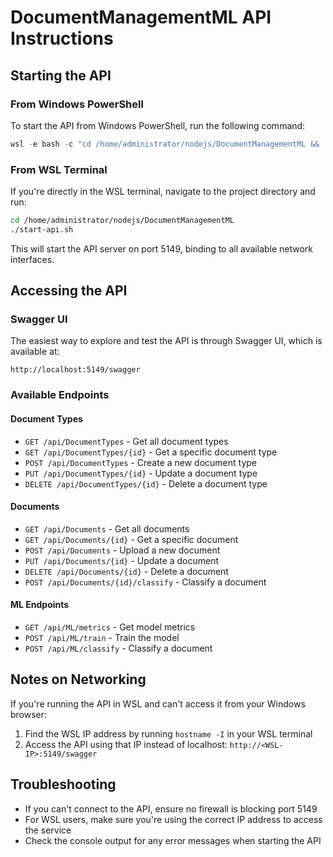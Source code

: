 # DocumentManagementML API Instructions

## Starting the API

### From Windows PowerShell
To start the API from Windows PowerShell, run the following command:
```powershell
wsl -e bash -c "cd /home/administrator/nodejs/DocumentManagementML && ./start-api.sh"
```

### From WSL Terminal
If you're directly in the WSL terminal, navigate to the project directory and run:
```bash
cd /home/administrator/nodejs/DocumentManagementML
./start-api.sh
```

This will start the API server on port 5149, binding to all available network interfaces.

## Accessing the API

### Swagger UI
The easiest way to explore and test the API is through Swagger UI, which is available at:
```
http://localhost:5149/swagger
```

### Available Endpoints

#### Document Types
- `GET /api/DocumentTypes` - Get all document types
- `GET /api/DocumentTypes/{id}` - Get a specific document type
- `POST /api/DocumentTypes` - Create a new document type
- `PUT /api/DocumentTypes/{id}` - Update a document type
- `DELETE /api/DocumentTypes/{id}` - Delete a document type

#### Documents
- `GET /api/Documents` - Get all documents
- `GET /api/Documents/{id}` - Get a specific document
- `POST /api/Documents` - Upload a new document
- `PUT /api/Documents/{id}` - Update a document
- `DELETE /api/Documents/{id}` - Delete a document
- `POST /api/Documents/{id}/classify` - Classify a document

#### ML Endpoints
- `GET /api/ML/metrics` - Get model metrics
- `POST /api/ML/train` - Train the model
- `POST /api/ML/classify` - Classify a document

## Notes on Networking
If you're running the API in WSL and can't access it from your Windows browser:
1. Find the WSL IP address by running `hostname -I` in your WSL terminal
2. Access the API using that IP instead of localhost: `http://<WSL-IP>:5149/swagger`

## Troubleshooting
- If you can't connect to the API, ensure no firewall is blocking port 5149
- For WSL users, make sure you're using the correct IP address to access the service
- Check the console output for any error messages when starting the API